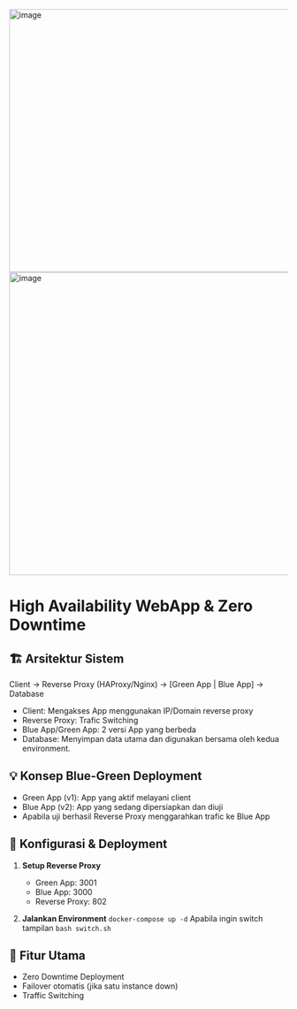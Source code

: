 <img width="1919" height="476" alt="image" src="https://github.com/user-attachments/assets/d37631fa-28d7-4374-9e8f-cf581db16be9" />
<img width="1914" height="548" alt="image" src="https://github.com/user-attachments/assets/fbb29fa7-b7ff-41be-8ae6-407f24d7d7b2" />

<h1> High Availability WebApp & Zero Downtime </h1>

## 🏗️ Arsitektur Sistem
Client → Reverse Proxy (HAProxy/Nginx) → [Green App | Blue App] → Database
- Client: Mengakses App menggunakan IP/Domain reverse proxy
- Reverse Proxy: Trafic Switching
- Blue App/Green App: 2 versi App yang berbeda
- Database: Menyimpan data utama dan digunakan bersama oleh kedua environment. 

## 💡 Konsep Blue-Green Deployment
- Green App (v1): App yang aktif melayani client
- Blue App (v2): App yang sedang dipersiapkan dan diuji
- Apabila uji berhasil Reverse Proxy menggarahkan trafic ke Blue App

## 🧱 Konfigurasi & Deployment
1. **Setup Reverse Proxy**
   - Green App: 3001
   - Blue App: 3000
   - Reverse Proxy: 802
     
2. **Jalankan Environment**
   ``` docker-compose up -d ```
    Apabila ingin switch tampilan
   ``` bash switch.sh ```

## 🧩 Fitur Utama
- Zero Downtime Deployment
- Failover otomatis (jika satu instance down)
- Traffic Switching

